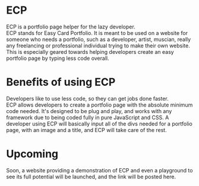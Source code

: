 # ECP
ECP is a portfolio page helper for the lazy developer.
<br />
ECP stands for Easy Card Portfolio. It is meant to be used on a website for someone who needs a portfolio, such as a developer, artist, muscian, really any freelancing or professional individual trying to make their own website. This is especially geared towards helping developers create an easy portfolio page by typing less code overall. 
<br />
# Benefits of using ECP
Developers like to use less code, so they can get jobs done faster. <br />
ECP allows developers to create a portfolio page with the absolute minimum code needed. It's designed to be plug and play, and works with any framework due to being coded fully in pure JavaScript and CSS. A developer using ECP will basically input all of the divs needed for a portfolio page, with an image and a title, and ECP will take care of the rest.
<br />
# Upcoming
Soon, a website providing a demonstration of ECP and even a playground to see its full potential will be launched, and the link will be posted here.

